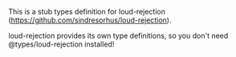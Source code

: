 This is a stub types definition for loud-rejection (https://github.com/sindresorhus/loud-rejection).

loud-rejection provides its own type definitions, so you don't need @types/loud-rejection installed!